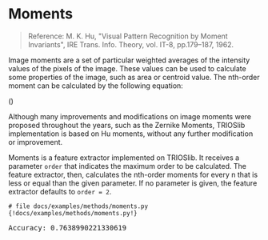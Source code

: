 # Moments

> Reference: M. K. Hu, "Visual Pattern Recognition by Moment Invariants", IRE Trans. Info. Theory, vol. IT-8, pp.179–187, 1962.

Image moments are a set of particular weighted averages of the intensity values of the pixels of the image. These
values can be used to calculate some properties of the image, such as area or centroid value. The nth-order 
moment can be calculated by the following equation:

()

Although many improvements and modifications on image moments were proposed throughout the years, 
such as the Zernike Moments, TRIOSlib implementation is based on Hu moments, without any further modification or
improvement. 

Moments is a feature extractor implemented on TRIOSlib. It receives a parameter `order` that indicates the
maximum order to be calculated. The feature extractor, then, calculates the nth-order moments for every
n that is less or equal than the given parameter. If no parameter is given, the feature extractor defaults
to `order = 2`.

```{python}
# file docs/examples/methods/moments.py
{!docs/examples/methods/moments.py!}
```
<pre>
Accuracy: 0.7638990221330619
</pre>
